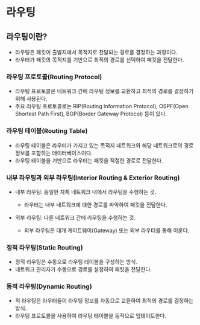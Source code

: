 # 라우팅

## 라우팅이란?
- 라우팅은 패킷이 출발지에서 목적지로 전달되는 경로를 결정하는 과정이다. 
- 라우터가 패킷의 목적지를 기반으로 최적의 경로를 선택하여 패킷을 전달한다.

### 라우팅 프로토콜(Routing Protocol)

- 라우팅 프로토콜은 네트워크 간에 라우팅 정보를 교환하고 최적의 경로를 결정하기 위해 사용된다. 
- 주요 라우팅 프로토콜로는 RIP(Routing Information Protocol), OSPF(Open Shortest Path First), BGP(Border Gateway Protocol) 등이 있다.

### 라우팅 테이블(Routing Table)

- 라우팅 테이블은 라우터가 가지고 있는 목적지 네트워크와 해당 네트워크로의 경로 정보를 포함하는 데이터베이스이다.
- 라우팅 테이블을 기반으로 라우터는 패킷을 적절한 경로로 전달한다.

### 내부 라우팅과 외부 라우팅(Interior Routing & Exterior Routing)

- 내부 라우팅: 동일한 자체 네트워크 내에서 라우팅을 수행하는 것.
  - 라우터는 내부 네트워크에 대한 경로를 파악하여 패킷을 전달한다.

- 외부 라우팅: 다른 네트워크 간에 라우팅을 수행하는 것.
  - 외부 라우팅은 대개 게이트웨이(Gateway) 또는 외부 라우터를 통해 이룬다.

### 정적 라우팅(Static Routing)

- 정적 라우팅은 수동으로 라우팅 테이블을 구성하는 방식.
- 네트워크 관리자가 수동으로 경로를 설정하여 패킷을 전달한다.

### 동적 라우팅(Dynamic Routing)

- 적 라우팅은 라우터들이 라우팅 정보를 자동으로 교환하여 최적의 경로를 결정하는 방식. 
- 라우팅 프로토콜을 사용하여 라우팅 테이블을 동적으로 업데이트한다.
